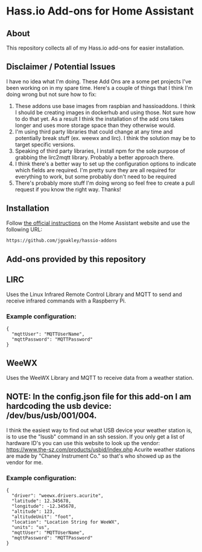 # Hass.io Add-ons for Home Assistant

## About

This repository collects all of my Hass.io add-ons for easier installation.

## Disclaimer / Potential Issues

I have no idea what I'm doing. These Add Ons are a some pet projects I've been working on in my spare time. Here's a couple of things that I think I'm doing wrong but not sure how to fix:
1. These addons use base images from raspbian and hassioaddons. I think I should be creating images in dockerhub and using those. Not sure how to do that yet. As a result I think the installation of the add ons takes longer and uses more storage space than they otherwise would.
2. I'm using third party libraries that could change at any time and potentially break stuff (ex. weewx and lirc). I think the solution may be to target specific versions.
3. Speaking of third party libraries, I install npm for the sole purpose of grabbing the lirc2mqtt library. Probably a better approach there.
4. I think there's a better way to set up the configuration options to indicate which fields are required. I'm pretty sure they are all required for everything to work, but some probably don't need to be required
5. There's probably more stuff I'm doing wrong so feel free to create a pull request if you know the right way. Thanks!


## Installation

Follow [the official instructions](https://home-assistant.io/hassio/installing_third_party_addons/) on the Home Assistant website and use the following URL:
```txt
https://github.com/jgoakley/hassio-addons
```

## Add-ons provided by this repository

## LIRC
Uses the Linux Infrared Remote Control Library and MQTT to send and receive infrared commands with a Raspberry Pi.

### Example configuration:
```
{
  "mqttUser": "MQTTUserName",
  "mqttPassword": "MQTTPassword"
}
```


## WeeWX
Uses the WeeWX Library and MQTT to receive data from a weather station.

## NOTE: In the config.json file for this add-on I am hardcoding the usb device: /dev/bus/usb/001/004. 
I think the easiest way to find out what USB device your weather station is, is to use the "lsusb" command in an ssh session. If you only get a list of hardware ID's you can use this website to look up the vendor: https://www.the-sz.com/products/usbid/index.php Acurite weather stations are made by "Chaney Instrument Co." so that's who showed up as the vendor for me.

### Example configuration:
```
{
  "driver": "weewx.drivers.acurite",
  "latitude": 12.345678,
  "longitude": -12.345678,
  "altitude": 123,
  "altitudeUnit": "foot",
  "location": "Location String for WeeWX",
  "units": "us",
  "mqttUser": "MQTTUserName",
  "mqttPassword": "MQTTPassword"
}
```
